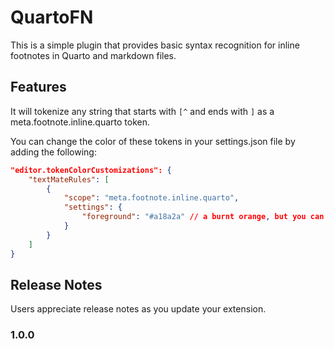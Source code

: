 # QuartoFN

This is a simple plugin that provides basic syntax recognition for inline footnotes in Quarto and markdown files.

## Features

It will tokenize any string that starts with `[^` and ends with `]` as a meta.footnote.inline.quarto token.

You can change the color of these tokens in your settings.json file by adding the following:

```json
"editor.tokenColorCustomizations": {
    "textMateRules": [
        {
            "scope": "meta.footnote.inline.quarto",
            "settings": {
                "foreground": "#a18a2a" // a burnt orange, but you can change this to whatever color you want
            }
        }
    ]
}
```

## Release Notes

Users appreciate release notes as you update your extension.

### 1.0.0

